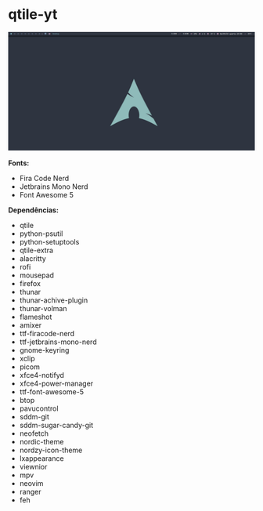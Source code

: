 # qtile-yt

![Preview](preview/preview.png)

**Fonts:**
* Fira Code Nerd
* Jetbrains Mono Nerd
* Font Awesome 5

**Dependências:**
* qtile
* python-psutil
* python-setuptools
* qtile-extra
* alacritty
* rofi
* mousepad
* firefox
* thunar
* thunar-achive-plugin
* thunar-volman
* flameshot
* amixer
* ttf-firacode-nerd
* ttf-jetbrains-mono-nerd
* gnome-keyring
* xclip
* picom
* xfce4-notifyd
* xfce4-power-manager
* ttf-font-awesome-5
* btop
* pavucontrol
* sddm-git
* sddm-sugar-candy-git
* neofetch
* nordic-theme
* nordzy-icon-theme
* lxappearance
* viewnior
* mpv
* neovim
* ranger
* feh

